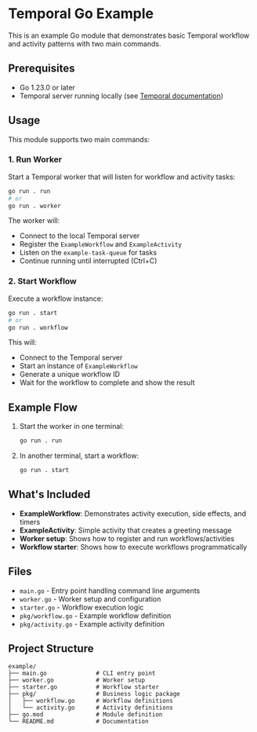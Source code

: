 # Temporal Go Example

This is an example Go module that demonstrates basic Temporal workflow and activity patterns with two main commands.

## Prerequisites

- Go 1.23.0 or later
- Temporal server running locally (see [Temporal documentation](https://docs.temporal.io/))

## Usage

This module supports two main commands:

### 1. Run Worker

Start a Temporal worker that will listen for workflow and activity tasks:

```bash
go run . run
# or
go run . worker
```

The worker will:
- Connect to the local Temporal server
- Register the `ExampleWorkflow` and `ExampleActivity`
- Listen on the `example-task-queue` for tasks
- Continue running until interrupted (Ctrl+C)

### 2. Start Workflow

Execute a workflow instance:

```bash
go run . start
# or 
go run . workflow
```

This will:
- Connect to the Temporal server
- Start an instance of `ExampleWorkflow` 
- Generate a unique workflow ID
- Wait for the workflow to complete and show the result

## Example Flow

1. Start the worker in one terminal:
   ```bash
   go run . run
   ```

2. In another terminal, start a workflow:
   ```bash
   go run . start
   ```

## What's Included

- **ExampleWorkflow**: Demonstrates activity execution, side effects, and timers
- **ExampleActivity**: Simple activity that creates a greeting message
- **Worker setup**: Shows how to register and run workflows/activities
- **Workflow starter**: Shows how to execute workflows programmatically

## Files

- `main.go` - Entry point handling command line arguments
- `worker.go` - Worker setup and configuration
- `starter.go` - Workflow execution logic
- `pkg/workflow.go` - Example workflow definition
- `pkg/activity.go` - Example activity definition

## Project Structure

```
example/
├── main.go              # CLI entry point
├── worker.go            # Worker setup
├── starter.go           # Workflow starter
├── pkg/                 # Business logic package
│   ├── workflow.go      # Workflow definitions
│   └── activity.go      # Activity definitions
├── go.mod               # Module definition
└── README.md            # Documentation
``` 